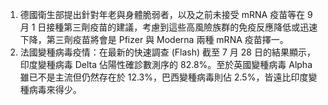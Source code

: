 1. 德國衛生部提出針對年老與身體脆弱者，以及之前未接受 mRNA 疫苗等在 9 月 1 日接種第三劑疫苗的建議，考慮到這些高風險族群的免疫反應降低或迅速下降，第三劑疫苗將會是 Pfizer 與 Moderna 兩種 mRNA 疫苗擇一。
1. 法國變種病毒疫情：在最新的快速調查 (Flash) 截至 7 月 28 日的結果顯示，印度變種病毒 Delta 佔陽性確診數測序的 82.8%。至於英國變種病毒 Alpha 雖已不是主流但仍然存在於 12.3%，巴西變種病毒則佔 2.5%，皆遠比印度變種病毒來得少。
